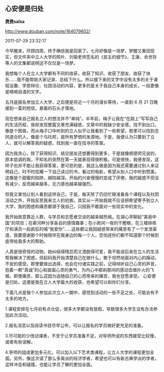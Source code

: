 ## 心安便是归处

**费费salsa**

http://www.douban.com/note/164079602/

2011-07-29 23:32:17

今早醒来，环顾四周，终于确信我是回家了。七月好像是一场梦，梦醒又重回现实，但文件夹中立人大学的照片、刘瑜老师签名的《民主的细节》，王康、余世存等人的文集都说明这不仅仅是一场梦。

我想每个人在立人大学都有不同的收获，收获了知识、收获了朋友、收获了快乐……我不能帮助大家记录、总结下什么。所以接下来的文字中没有太多的关于课程设置、学思辩论、社团活动的内容，更多的是关于我自己本身的成长，一段更像是喃喃自语的文字。

五月底报名参加立人大学，之后便是将近一个月的漫长等待，一直到 6 月 21 日晚接到一夏的短信，悬着的石头才落地。

现在想来自己报名立人的想法并不“单纯”。半年前，梅子让我在“在路上”写写自己的生活历程，我却发现整篇文章充满疑惑，文章中的我缺少安全感，找不到出口，像是个困兽。而从梅子口中听到的立人似乎让我看到了一些希望，那里可以找到志同道合的人，像是个乌托邦，是所有梦想的发源地。于是，我便认为只要到了立人，就可以解答我的疑惑，找到我一直在找寻的答案。

因为我贪心，除了获得知识、结交朋友还想要得到更多，于是就像顺德师兄说的，原本低调的我，不知名的突然在第一天就表现得很积极。可是很快，我便发现，这样子也并不能让我获得答案，更可悲的是，我这么做是因为我还需要通过别人来证明自己，时不时炫耀一下自己读过的书，看过的电影，希望从别人口中听到赞美。这像是个甜蜜的陷阱，越陷越深。开始的兴奋慢慢的变成了厌倦，我的疑惑不但没有减少，反而越来越多，无力感也越来越强烈。

但我又害怕让别人看到这样自己，于是，每天除了仍旧忙碌准备各个课程以及社团活动之外，开始反思我来立人的初衷。其实从一开始我就不应该把希望寄予到立人大学，我的困惑和痛苦都源于我自己，只因我不敢面对一些现实中的变化。

我开始故意靠近人群，与学员和志愿者交谈的越来越热络。在湖心亭聊起“美丽中国”的项目；在蕲河畔分享各自的感情趣事；在小房间一夜的干瞪眼，在三楼排练厅和演员一起疯狂的喊“我爱你”……这些都让我因疑惑带来的痛苦有了一个发泄渠道，我要感谢那个时候陪伴在我身边的每一个人，恐怕连你们都不知道那个时候到底带给我多大的帮助。

人真是很奇怪的动物，她纠结得残忍而又洒脱得可爱，我不能说后来在立人的生活帮我解决了困惑，但起码我开始清楚自己在做什么，敢于坦然地面对内心的躁动，不安的感受。即使要做出选择，也会在付诸实践之前，记得倾听自己心灵的声音，抱着一颗“真诚”的心和直面心灵的勇气，为内心中那刹那间的感动去做扑火的飞蛾，即使痛苦，那么这因为追随自己的心而带来的痛苦，我也甘愿承受。
心安便是归处，这便是我在立人大学最大的收获，也希望可以和你们分享。

下面几点是我个人参加此次立人一期中，感觉到活动的一些不足之处，可能会有不太多的地方。

1.课程安排在七月初有点仓促，很多大学都没有放假，导致很多大学生没有办法参加此次活动。

2.报名消息以及阅读书目尽早公布，可以让报名的学员做好更充足的准备。

3.尽可能的少改动课表，不至于让学员准备不足，对导师所说的东西接受比较慢，或者有些误解。

4.导师的组成更加多元化，可以加入以下艺术类课程，让立人大学的课程更加全面。另外，像这次请了那么多奥派的经济学者，希望也可以有新古典学派的学者，这样冲击和碰撞，也能让学员了解的更加全面。
